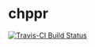 # chppr

[![Travis-CI Build Status](https://travis-ci.org/arcvetkovic/chppr.svg?branch=master)](https://travis-ci.org/arcvetkovic/chppr)
